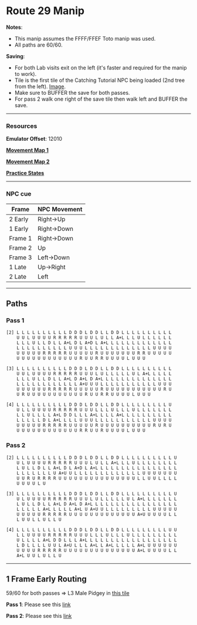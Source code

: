 # Route 29 Manip

**Notes**:
  - This manip assumes the FFFF/FFEF Toto manip was used.
  - All paths are 60/60.

**Saving**:
  - For both Lab visits exit on the left (it's faster and required for the manip to work).
  - Tile is the first tile of the Catching Tutorial NPC being loaded (2nd tree from the left). [Image](https://i.imgur.com/lgPAuic.png).
  - Make sure to BUFFER the save for both passes.
  - For pass 2 walk one right of the save tile then walk left and BUFFER the save.
---
### Resources
**Emulator Offset**: 12010

[**Movement Map 1**](https://imgur.com/a/i29RmEJ) 

[**Movement Map 2**](https://imgur.com/a/NkXcTza)

[**Practice States**](https://cdn.discordapp.com/attachments/368138878940479489/610691938995273768/r29_practice_states.zip)

---

### NPC cue

| Frame | NPC Movement |
| ----- | ------------ |
| 2 Early | Right->Up |
| 1 Early | Right->Down |
| Frame 1 | Right->Down |
| Frame 2 | Up |
| Frame 3 | Left->Down |
| 1 Late | Up->Right |
| 2 Late | Left |

---

## Paths

### Pass 1
```
[2] L L L L L L L L L L D D D L D D L L D D L L L L L L L L L L
    U U L U U U U R R R R R U U U L U L L A+L L L U L L L L L L 
    L L L U L L D L L A+L D L A+D L A+L L L L L L L L L L L L L 
    L L L L L L L L L L U U U L L L L L L L L L L L L L U U U U 
    U U U U U R R R R R U U U U U R U U U U U U U R R U U U U U 
    U U U U U U U U U U U U R U U R R U U U U L U U U
```

```
[3] L L L L L L L L L L D D D L D D L L D D L L L L L L L L L L
    U U L U U U U R R R R R U U U L U L L L L L U L A+L L L L L 
    L L L U L L D L L A+L D A+L D A+L L L L L L L L L L L L L L 
    L L L L L L L L L L L L A+U U U L L L L L L L L L L L U U U 
    U U U U U U R R R R R U U U U U R U U U U U U U U U U U R U 
    U R U U U U U U U U U U U R U U R R U U U U L U U U
```

```
[4] L L L L L L L L L L D D D L D D L L D D L L L L L L L L L U 
    U L L U U U U R R R R R U U U L L L U L L L U L L L L L L L 
    L L U L L L L A+L D D L L L A+L L L L A+L L L L L L L L L L 
    L L L L L D L A+L L L L U U U L L L L L L L L L L L U U U U 
    U U U U U R R R R R U U U U U R U U U U U U U U U U R U R U 
    U U U U U U U U U U U U R R U U R U U U U L U U U
```

### Pass 2

```
[2] L L L L L L L L L L D D D L D D L L D D L L L L L L L L L L U 
    U L U U U U R R R R R U U U L U L L A+L L L U L L L L L L L L 
    L U L L D L L A+L D L A+D L A+L L L L L L L L L L L L L L L L 
    L L L L L L L U A+U U L L L L L L L L L L L L L U U U U U U U 
    U U R U R R R R U U U U U U U U U U U U U U U L L U U L L L L 
    U U U U L U
```

```
[3] L L L L L L L L L L D D D L D D L L D D L L L L L L L L L L U 
    U L U U U U R R R R R U U U L U L L L L L U L A+L L L L L L L 
    L U L L D L L A+L D A+L D A+L L L L L L L L L L L L L L L L L 
    L L L L L A+L L L L L A+L U A+U U L L L L L L L L L U U U U U 
    U U U U U R R R R R U U U U U U U U U U U U U A+U U U U U L L 
    L U U L L U L L U
```

```
[4] L L L L L L L L L L D D D L D D L L D D L L L L L L L L L U U 
    L L U U U U R R R R R U U U L L L U L L L U L L L L L L L L L 
    U L L L L A+L D D L L L A+L L L L L L L L L L L L L L L L L L 
    L D L L L L U U L A+U L L L A+L L A+L L L L L A+L U U U U U U 
    U U U U R R R R R U U U U U U U U U U U U U U A+L U U U U L L 
    A+L U U L U L L U
```

---

## 1 Frame Early Routing

59/60 for both passes => L3 Male Pidgey in [this tile](https://gunnermaniac.com/pokeworld2?map=1#331/231)

**Pass 1**: Please see this [link](https://gunnermaniac.com/pokeworld2?map=1#345/225/LLLLLLLDDLDDDDLLLLLLLDLLLLLLLLLUUUUUURRRRRUUUULLLLLLULLLLLLLLLULLDLA+LDA+DLLA+LLA+LLLLLLLLLLLLLLLLLLLLLLLLLA+ULLUULLLLLLLLLUUUUUUUUURRRRRUUUUURUUUUUUUUUUUURURUUUUUUUUUUURRUURUUUULUU)

**Pass 2**: Please see this [link](https://gunnermaniac.com/pokeworld2?map=1#345/225/LLLLLLLDDLDDDDLLLLLLLDLLLLLLLLLUUUUUURRRRRUUUULLLLLLULLLLLLLLLULLDLA+LDA+DLLA+LLA+LLLLLLLLLLLLLLLLLLLLLLLUA+UULLLLLLLLLLLLLUUUUUUUUUURRRRRUUUUUUUUUUUUUUA+LUULUULULLLUUUL)